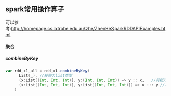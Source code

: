 ## spark常用操作算子

可以参考:http://homepage.cs.latrobe.edu.au/zhe/ZhenHeSparkRDDAPIExamples.html

#### 聚合

##### combineByKey

```scala
var rdd_x1_all = rdd_x1.combineByKey(
      List(_), //转换为list类型
      (x:List[(Int, Int, Int)], y:(Int, Int, Int)) => y :: x,   //将新元素y添加到x列表中
      (x:List[(Int, Int, Int)], y:List[(Int, Int, Int)]) => x ::: y //将key相同的连接起来，其实这里key相同的只存在一个分区里面。
    )
```

